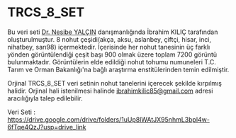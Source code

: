 # TRCS_8_SET
Bu veri seti [Dr. Nesibe YALÇIN](https://avesis.erciyes.edu.tr/nesibeyalcin) danışmanlığında İbrahim KILIÇ tarafından oluşturulmuştur. 8 nohut çeşidi(akça, aksu, aslanbey, çiftçi, hisar, inci, nihatbey, sarı98) içermektedir. İçerisinde her nohut tanesinin üç farklı yönden görüntülendiği çeşit başı 900 olmak üzere toplam 7200 görüntü bulunmaktadır. Görüntülerin elde edildiği nohut tohumu numuneleri T.C. Tarım ve Orman Bakanlığı'na bağlı araştırma enstitülerinden temin edilmiştir.

Orjinal TRCS_8_SET veri setinin nohut tanelerini içerecek şekilde kırpılmış halidir. Orjinal hali istenilmesi halinde ibrahimkilic85@gmail.com adresi aracılığıyla talep edilebilir.

Veri Seti : https://drive.google.com/drive/folders/1uUp8lWAtJX95nhmL3bpl4w-6fTqe4QzJ?usp=drive_link
